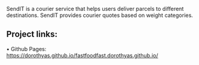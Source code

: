 SendIT is a courier service that helps users deliver parcels to different destinations. SendIT provides courier quotes based on weight categories.

## Project links: 
• Github Pages: https://dorothyas.github.io/fastfoodfast.dorothyas.github.io/
